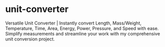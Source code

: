 # unit-converter
 Versatile Unit Converter | Instantly convert Length, Mass/Weight, Temperature, Time, Area, Energy, Power, Pressure, and Speed with ease. Simplify measurements and streamline your work with my comprehensive unit conversion project.
